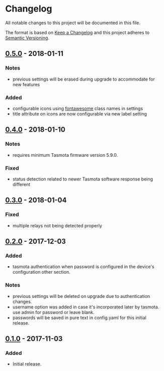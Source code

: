 # Changelog
All notable changes to this project will be documented in this file.

The format is based on [Keep a Changelog](http://keepachangelog.com/en/1.0.0/)
and this project adheres to [Semantic Versioning](http://semver.org/spec/v2.0.0.html).

## [0.5.0] - 2018-01-11
### Notes
- previous settings will be erased during upgrade to accommodate for new features

### Added
- configurable icons using [fontawesome](http://fontawesome.io/3.2.1/cheatsheet/) class names in settings
- title attribute on icons are now configurable via new label setting

## [0.4.0] - 2018-01-10
### Notes
- requires minimum Tasmota firmware version 5.9.0.

### Fixed
- status detection related to newer Tasmota software response being different

## [0.3.0] - 2018-01-04
### Fixed
- multiple relays not being detected properly

## [0.2.0] - 2017-12-03
### Added
- tasmota authentication when password is configured in the device's configuration other section.

### Notes
- previous settings will be deleted on upgrade due to authentication changes.
- username option was added in case it's incorporated later by tasmota. use admin for password or leave blank.
- passwords will be saved in pure text in config.yaml for this initial release.

## [0.1.0] - 2017-11-03
### Added
- Initial release.

[0.5.0]: https://github.com/jneilliii/OctoPrint-Tasmota/tree/0.5.0
[0.4.0]: https://github.com/jneilliii/OctoPrint-Tasmota/tree/0.4.0
[0.3.0]: https://github.com/jneilliii/OctoPrint-Tasmota/tree/0.3.0
[0.2.0]: https://github.com/jneilliii/OctoPrint-Tasmota/tree/0.2.0
[0.1.0]: https://github.com/jneilliii/OctoPrint-Tasmota/tree/0.1.0
